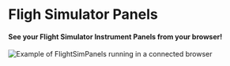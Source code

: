Fligh Simulator Panels
======================

#### See your Flight Simulator Instrument Panels from your browser! ####

![Example of FlightSimPanels running in a connected browser](https://raw.github.com/dmolin/flightSimPanels/blob/master/README/flightsimpanels.png)